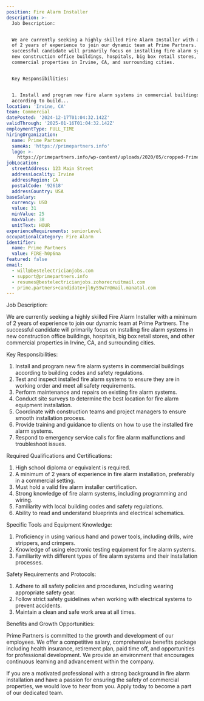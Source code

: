 ```yaml
---
position: Fire Alarm Installer
description: >-
  Job Description:


  We are currently seeking a highly skilled Fire Alarm Installer with a minimum
  of 2 years of experience to join our dynamic team at Prime Partners. The
  successful candidate will primarily focus on installing fire alarm systems in
  new construction office buildings, hospitals, big box retail stores, and other
  commercial properties in Irvine, CA, and surrounding cities. 


  Key Responsibilities:


  1. Install and program new fire alarm systems in commercial buildings
  according to build...
location: 'Irvine, CA'
team: Commercial
datePosted: '2024-12-17T01:04:32.142Z'
validThrough: '2025-01-16T01:04:32.142Z'
employmentType: FULL_TIME
hiringOrganization:
  name: Prime Partners
  sameAs: 'https://primepartners.info'
  logo: >-
    https://primepartners.info/wp-content/uploads/2020/05/cropped-Prime-Partners-Logo-NO-BG-1-1.png
jobLocation:
  streetAddress: 123 Main Street
  addressLocality: Irvine
  addressRegion: CA
  postalCode: '92618'
  addressCountry: USA
baseSalary:
  currency: USD
  value: 31
  minValue: 25
  maxValue: 38
  unitText: HOUR
experienceRequirements: seniorLevel
occupationalCategory: Fire Alarm
identifier:
  name: Prime Partners
  value: FIRE-h0p6na
featured: false
email:
  - will@bestelectricianjobs.com
  - support@primepartners.info
  - resumes@bestelectricianjobs.zohorecruitmail.com
  - prime.partners+candidate+jl6y59w7r@mail.manatal.com
---
```




Job Description:

We are currently seeking a highly skilled Fire Alarm Installer with a minimum of 2 years of experience to join our dynamic team at Prime Partners. The successful candidate will primarily focus on installing fire alarm systems in new construction office buildings, hospitals, big box retail stores, and other commercial properties in Irvine, CA, and surrounding cities. 

Key Responsibilities:

1. Install and program new fire alarm systems in commercial buildings according to building codes and safety regulations.
2. Test and inspect installed fire alarm systems to ensure they are in working order and meet all safety requirements.
3. Perform maintenance and repairs on existing fire alarm systems.
4. Conduct site surveys to determine the best location for fire alarm equipment installation.
5. Coordinate with construction teams and project managers to ensure smooth installation process.
6. Provide training and guidance to clients on how to use the installed fire alarm systems.
7. Respond to emergency service calls for fire alarm malfunctions and troubleshoot issues.

Required Qualifications and Certifications:

1. High school diploma or equivalent is required.
2. A minimum of 2 years of experience in fire alarm installation, preferably in a commercial setting.
3. Must hold a valid fire alarm installer certification.
4. Strong knowledge of fire alarm systems, including programming and wiring.
5. Familiarity with local building codes and safety regulations.
6. Ability to read and understand blueprints and electrical schematics.

Specific Tools and Equipment Knowledge:

1. Proficiency in using various hand and power tools, including drills, wire strippers, and crimpers.
2. Knowledge of using electronic testing equipment for fire alarm systems.
3. Familiarity with different types of fire alarm systems and their installation processes.

Safety Requirements and Protocols:

1. Adhere to all safety policies and procedures, including wearing appropriate safety gear.
2. Follow strict safety guidelines when working with electrical systems to prevent accidents.
3. Maintain a clean and safe work area at all times.

Benefits and Growth Opportunities:

Prime Partners is committed to the growth and development of our employees. We offer a competitive salary, comprehensive benefits package including health insurance, retirement plan, paid time off, and opportunities for professional development. We provide an environment that encourages continuous learning and advancement within the company.

If you are a motivated professional with a strong background in fire alarm installation and have a passion for ensuring the safety of commercial properties, we would love to hear from you. Apply today to become a part of our dedicated team.
